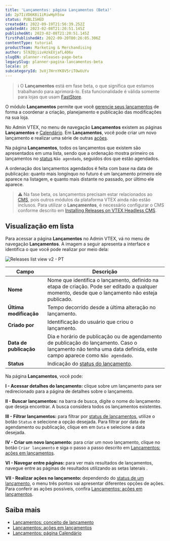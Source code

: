 ```yaml
---
title: 'Lançamentos: página Lançamentos (Beta)'
id: 2p7IiVD6K8i1iRiwHph5sw
status: PUBLISHED
createdAt: 2022-09-19T21:56:39.252Z
updatedAt: 2023-02-08T21:20:51.145Z
publishedAt: 2023-02-08T21:20:51.145Z
firstPublishedAt: 2022-09-20T00:26:05.306Z
contentType: tutorial
productTeam: Marketing & Merchandising
author: 5l9ZQjiivHzkEVjafL4O6v
slugEN: planner-releases-page-beta
legacySlug: planner-pagina-lancamentos-beta
locale: pt
subcategoryId: 3vXj7HrnYK8V5riTOwUuYv
---
```


> ℹ️ O **Lançamentos** está em fase beta, o que significa que estamos trabalhando para aprimorá-lo. Esta funcionalidade é válida somente para lojas que usam [FastStore](https://www.faststore.dev/).

O módulo **Lançamentos** permite que você [gerencie seus lançamentos](https://help.vtex.com/pt/tutorial/planner-acoes-em-lancamentos-beta--1zsomdifPEQkdV6RW93JyW) de forma a coordenar a criação, planejamento e publicação das modificações na sua loja.

No Admin VTEX, no menu de navegação **Lançamentos** existem as páginas **Lançamentos** e [Calendário](https://help.vtex.com/pt/tutorial/planner-pagina-calendario-beta--46wSZ7Z5xoXQPP0xHfIx9C). Em **Lançamentos**, você pode criar um novo lançamento e realizar uma série de outras [ações](https://help.vtex.com/pt/tutorial/planner-acoes-em-lancamentos-beta--1zsomdifPEQkdV6RW93JyW).

Na página **Lançamentos**, todos os lançamentos que existem são apresentados em uma lista, sendo que a ordenação mostra primeiro os lançamentos no [status](https://help.vtex.com/pt/tutorial/planner-conceito-de-lancamento-beta--4pWhQTXG0aIIsi2TYxxRkZ#status-de-lancamentos) `Não agendado`, seguidos dos que estão agendados. 

A ordenação dos lançamentos agendados é feita com base na data de publicação: quanto mais longínquo no futuro é um lançamento primeiro ele aparece na listagem, e quanto mais distante no passado, por último ele aparece.

> ⚠️ Na fase beta, os lançamentos precisam estar relacionados ao [CMS](https://help.vtex.com/pt/tracks/cms--2YcpgIljVaLVQYMzxQbc3z/4yB9wSl79cArd68aRBnBZ2), pois outros módulos da plataforma VTEX ainda não estão inclusos. Para utilizar o **Lançamentos**, é necessário configurar o CMS conforme descrito em [Installing Releases on VTEX Headless CMS](https://www.faststore.dev/how-to-guides/cms/vtex-headless-cms/Installing%20Releases%20on%20VTEX%20Headless%20CMS).

## Visualização em lista

Para acessar a página **Lançamentos** no Admin VTEX, vá no menu de navegação **Lançamentos**. A imagem a seguir apresenta a interface e identifica o que você pode realizar por meio dela:

![Releases list view v2 - PT](//images.ctfassets.net/alneenqid6w5/Fe7SCh8LI8Nv4x6ZM6EGc/4dfbad1e1ee3bbf47ffd965472430291/Releases_list_view_v2_-_PT.png)

| **Campo** | **Descrição** |
|---|---|
| **Nome** | Nome que identifica o lançamento, definido na etapa de criação. Pode ser editado a qualquer momento, desde que o lançamento não esteja publicado. |
| **Última modificação** | Tempo decorrido desde a última alteração no lançamento. |
| **Criado por** | Identificação do usuário que criou o lançamento. |
| **Data de publicação** | Dia e horário de publicação ou de agendamento de publicação do lançamento. Caso o lançamento não tenha uma data definida, este campo aparece como `Não agendado`. |
| **Status** | Indicação do [status do lançamento](https://help.vtex.com/pt/tutorial/planner-conceito-de-lancamento-beta--4pWhQTXG0aIIsi2TYxxRkZ#status-de-lancamentos). |

Na página **Lançamentos**, você pode:

**I - Acessar detalhes do lançamento:** clique sobre um lançamento para ser redirecionado para a página de detalhes sobre o lançamento.

**II - Buscar lançamentos:** na barra de busca, digite o nome do lançamento que deseja encontrar. A busca considera todos os lançamentos existentes.

**III - Filtrar lançamentos:** para filtrar por [status de lançamentos](https://help.vtex.com/pt/tutorial/planner-conceito-de-lancamento-beta--4pWhQTXG0aIIsi2TYxxRkZ#status-de-lancamentos), utilize o botão `Status` <i class="fas fa-angle-down"></i> e selecione a opção desejada. Para filtrar por data de agendamento ou publicação, clique em em `Data` <i class="fas fa-angle-down"></i> e selecione a data desejada.

**IV - Criar um novo lançamento:** para criar um novo lançamento, clique no botão `Criar lançamento` e siga o passo a passo descrito em [Lançamentos: ações em lançamentos](https://help.vtex.com/pt/tutorial/planner-acoes-em-lancamentos-beta--1zsomdifPEQkdV6RW93JyW).

**VI - Navegar entre páginas:** para ver mais resultados de lançamentos, navegue entre as páginas de resultados utilizando as setas laterais <i class="fas fa-angle-left"></i> <i class="fas fa-angle-right"></i>.

**VII - Realizar ações no lançamento:** dependendo do [status de um lançamento](https://help.vtex.com/pt/tutorial/planner-conceito-de-lancamento-beta--4pWhQTXG0aIIsi2TYxxRkZ#status-de-lancamentos), o menu três pontos <i class="fas fa-ellipsis-v"></i> vai apresentar diferentes opções de ações. Para conferir as ações possíveis, confira [Lançamentos: ações em lançamentos](https://help.vtex.com/pt/tutorial/planner-acoes-em-lancamentos-beta--1zsomdifPEQkdV6RW93JyW).

## Saiba mais

* [Lançamentos: conceito de lançamento](https://help.vtex.com/pt/tutorial/planner-conceito-de-lancamento-beta--4pWhQTXG0aIIsi2TYxxRkZ)
* [Lançamentos: ações em lançamentos](https://help.vtex.com/pt/tutorial/planner-acoes-em-lancamentos-beta--1zsomdifPEQkdV6RW93JyW)
* [Lançamentos: página Calendário](https://help.vtex.com/pt/tutorial/planner-pagina-calendario-beta--46wSZ7Z5xoXQPP0xHfIx9C)
